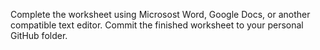 Complete the worksheet using Microsost Word, Google Docs, or another compatible text editor. Commit the finished worksheet to your personal GitHub folder.
